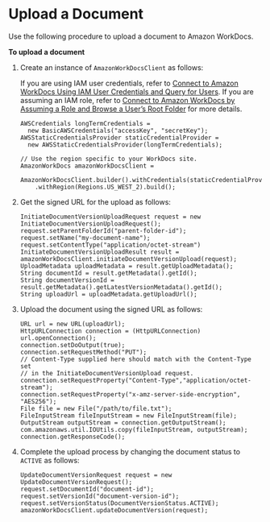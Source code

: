 # Upload a Document<a name="upload-documents"></a>

Use the following procedure to upload a document to Amazon WorkDocs\.

**To upload a document**

1. Create an instance of `AmazonWorkDocsClient` as follows:

   If you are using IAM user credentials, refer to [Connect to Amazon WorkDocs Using IAM User Credentials and Query for Users](connect-workdocs-iam.md)\. If you are assuming an IAM role, refer to [Connect to Amazon WorkDocs by Assuming a Role and Browse a User’s Root Folder](connect-workdocs-role.md) for more details\.

   ```
   AWSCredentials longTermCredentials =
     new BasicAWSCredentials("accessKey", "secretKey");
   AWSStaticCredentialsProvider staticCredentialProvider =
     new AWSStaticCredentialsProvider(longTermCredentials);
   
   // Use the region specific to your WorkDocs site.
   AmazonWorkDocs amazonWorkDocsClient =
     AmazonWorkDocsClient.builder().withCredentials(staticCredentialProvider)
       .withRegion(Regions.US_WEST_2).build();
   ```

1. Get the signed URL for the upload as follows:

   ```
   InitiateDocumentVersionUploadRequest request = new InitiateDocumentVersionUploadRequest();
   request.setParentFolderId("parent-folder-id");
   request.setName("my-document-name");
   request.setContentType("application/octet-stream")
   InitiateDocumentVersionUploadResult result = amazonWorkDocsClient.initiateDocumentVersionUpload(request);
   UploadMetadata uploadMetadata = result.getUploadMetadata();
   String documentId = result.getMetadata().getId();
   String documentVersionId = result.getMetadata().getLatestVersionMetadata().getId();
   String uploadUrl = uploadMetadata.getUploadUrl();
   ```

1. Upload the document using the signed URL as follows:

   ```
   URL url = new URL(uploadUrl);
   HttpURLConnection connection = (HttpURLConnection) url.openConnection();
   connection.setDoOutput(true);
   connection.setRequestMethod("PUT");
   // Content-Type supplied here should match with the Content-Type set 
   // in the InitiateDocumentVersionUpload request.
   connection.setRequestProperty("Content-Type","application/octet-stream");
   connection.setRequestProperty("x-amz-server-side-encryption", "AES256");
   File file = new File("/path/to/file.txt");
   FileInputStream fileInputStream = new FileInputStream(file);
   OutputStream outputStream = connection.getOutputStream();
   com.amazonaws.util.IOUtils.copy(fileInputStream, outputStream);
   connection.getResponseCode();
   ```

1. Complete the upload process by changing the document status to `ACTIVE` as follows:

   ```
   UpdateDocumentVersionRequest request = new UpdateDocumentVersionRequest();
   request.setDocumentId("document-id");
   request.setVersionId("document-version-id");
   request.setVersionStatus(DocumentVersionStatus.ACTIVE);
   amazonWorkDocsClient.updateDocumentVersion(request);
   ```